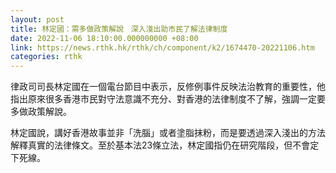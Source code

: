 ```yaml
---
layout: post
title: 林定國：需多做政策解說　深入淺出助市民了解法律制度
date: 2022-11-06 18:10:00.000000000 +08:00
link: https://news.rthk.hk/rthk/ch/component/k2/1674470-20221106.htm
categories: rthk
---
```


律政司司長林定國在一個電台節目中表示，反修例事件反映法治教育的重要性，他指出原來很多香港市民對守法意識不充分、對香港的法律制度不了解，強調一定要多做政策解說。

林定國說，講好香港故事並非「洗腦」或者塗脂抹粉，而是要透過深入淺出的方法解釋真實的法律條文。至於基本法23條立法，林定國指仍在研究階段，但不會定下死線。

